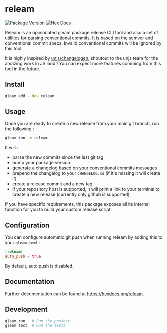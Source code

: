 # releam

[![Package Version](https://img.shields.io/hexpm/v/releam)](https://hex.pm/packages/releam)
[![Hex Docs](https://img.shields.io/badge/hex-docs-ffaff3)](https://hexdocs.pm/releam/)

Releam is an opinionated gleam package release CLI tool and also a set of utilities for parsing conventional commits.
It is based on the semver and conventional commit specs. Invalid conventional commits will be ignored by this tool.

It is highly inspired by [unjs/changelogen](https://github.com/unjs/changelogen), shoutout to the unjs team for the amazing work in JS land ! You can expect more features comming from this tool in the future.

## Install
```sh
gleam add --dev releam
```

## Usage
Once you are ready to create a new release from your main git branch, run the following :
```sh
gleam run -m releam
```
It will :
- parse the new commits since the last git tag
- bump your package version
- generate a changelog based on your conventional commits messages
- prepend the changelog to your `CHANGELOG.md` (if it's missing it will create it)
- create a release commit and a new tag
- if your repository host is supported, it will print a link to your terminal to create a new release (currently only github is supported)

If you have specific requirements, this package exposes all its internal function for you to build your custom release script.

## Configuration
You can configure automatic git push when running releam by adding this to your `gleam.toml` :
```toml
[releam]
auto_push = true
```
By default, auto push is disabled.

## Documentation
Further documentation can be found at <https://hexdocs.pm/releam>.

## Development

```sh
gleam run   # Run the project
gleam test  # Run the tests
```
